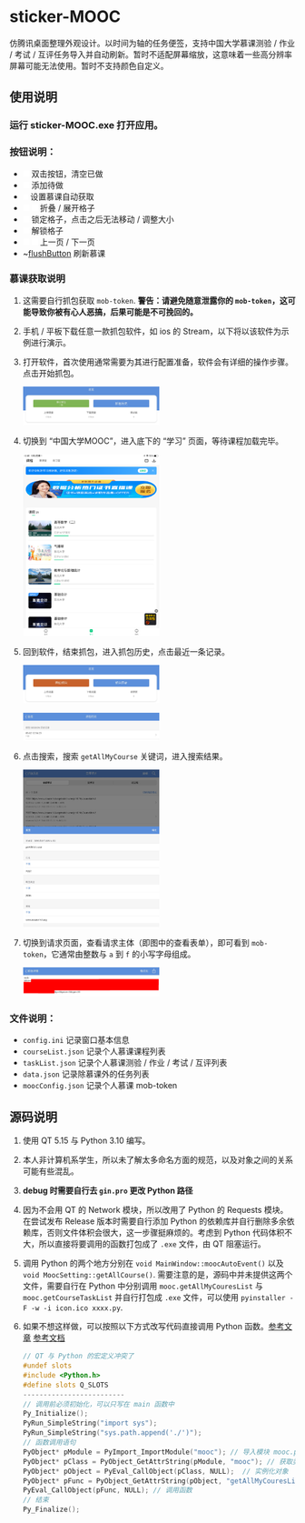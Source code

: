 # sticker-MOOC

仿腾讯桌面整理外观设计。以时间为轴的任务便签，支持中国大学慕课测验 / 作业 / 考试 / 互评任务导入并自动刷新。暂时不适配屏幕缩放，这意味着一些高分辨率屏幕可能无法使用。暂时不支持颜色自定义。

## 使用说明

### 运行 sticker-MOOC.exe 打开应用。

### 按钮说明：
   
   - ![delButton](/src/icon/delButton.png) 双击按钮，清空已做
   - ![addButton](/src/icon/addButton.png) 添加待做
   - ![settingButton](/src/icon/settingButton.png) 设置慕课自动获取
   - ![foldButoon](/src/icon/foldButton.png) ![openButton](/src/icon/openButton.png) 折叠 / 展开格子
   - ![lockButton](/src/icon/lockButton-locked.png) 锁定格子，点击之后无法移动 / 调整大小
   - ![unlockButton](/src/icon/lockButton-unlocked.png) 解锁格子
   - ![prevPage](/src/icon/prevPage.png) ![nextPage](/src/icon/nextPage.png) 上一页 / 下一页
   - ~[flushButton](/src/icon/flushButton.png) 刷新慕课

### 慕课获取说明

   1. 这需要自行抓包获取 `mob-token`. **警告：请避免随意泄露你的 `mob-token`，这可能导致你被有心人恶搞，后果可能是不可挽回的。**
   
   2. 手机 / 平板下载任意一款抓包软件，如 ios 的 Stream，以下将以该软件为示例进行演示。
   
   3. 打开软件，首次使用通常需要为其进行配置准备，软件会有详细的操作步骤。点击开始抓包。

        <img src="/image/1.PNG" width="50%" ></img>

   4. 切换到 “中国大学MOOC”，进入底下的 “学习” 页面，等待课程加载完毕。

        <img src="/image/2.PNG" width="50%" ></img>

   5. 回到软件，结束抓包，进入抓包历史，点击最近一条记录。

        <img src="/image/3.PNG" width="50%" ></img>

        <img src="/image/4.PNG" width="50%" ></img>

   6. 点击搜索，搜索 `getAllMyCourse` 关键词，进入搜索结果。

        <img src="/image/5.PNG" width="50%" ></img>

   7. 切换到请求页面，查看请求主体（即图中的查看表单），即可看到 `mob-token`，它通常由整数与 `a` 到 `f` 的小写字母组成。

        <img src="/image/6.PNG" width="50%" ></img>

### 文件说明：

   - `config.ini` 记录窗口基本信息
   - `courseList.json` 记录个人慕课课程列表
   - `taskList.json` 记录个人慕课测验 / 作业 / 考试 / 互评列表
   - `data.json` 记录除慕课外的任务列表
   - `moocConfig.json` 记录个人慕课 mob-token

## 源码说明

   1. 使用 QT 5.15 与 Python 3.10 编写。
   
   2. 本人非计算机系学生，所以未了解太多命名方面的规范，以及对象之间的关系可能有些混乱。
   
   3. **debug 时需要自行去 `gin.pro` 更改 Python 路径**
   
   4. 因为不会用 QT 的 Network 模块，所以改用了 Python 的 Requests 模块。在尝试发布 Release 版本时需要自行添加 Python 的依赖库并自行删除多余依赖库，否则文件体积会很大，这一步骤挺麻烦的。考虑到 Python 代码体积不大，所以直接将要调用的函数打包成了 `.exe` 文件，由 QT 阻塞运行。
   
   5. 调用 Python 的两个地方分别在 `void MainWindow::moocAutoEvent()` 以及 `void MoocSetting::getAllCourse()`. 需要注意的是，源码中并未提供这两个文件，需要自行在 Python 中分别调用 `mooc.getAllMyCouresList` 与 `mooc.getCourseTaskList` 并自行打包成 `.exe` 文件，可以使用 `pyinstaller -F -w -i icon.ico xxxx.py`.
   
   6. 如果不想这样做，可以按照以下方式改写代码直接调用 Python 函数。[参考文章](https://zhuanlan.zhihu.com/p/450318119) [参考文档](https://docs.python.org/3/)

       ```cpp
       // QT 与 Python 的宏定义冲突了
       #undef slots
       #include <Python.h>
       #define slots Q_SLOTS
       -------------------------
       // 调用前必须初始化，可以只写在 main 函数中
       Py_Initialize();
       PyRun_SimpleString("import sys");
       PyRun_SimpleString("sys.path.append('./')");
       // 函数调用语句
       PyObject* pModule = PyImport_ImportModule("mooc"); // 导入模块 mooc.py
       PyObject* pClass = PyObject_GetAttrString(pModule, "mooc"); // 获取类名
       PyObject* pObject = PyEval_CallObject(pClass, NULL);  // 实例化对象
       PyObject* pFunc = PyObject_GetAttrString(pObject, "getAllMyCouresList"); // 获取成员函数
       PyEval_CallObject(pFunc, NULL); // 调用函数
       // 结束
       Py_Finalize();
       ```

